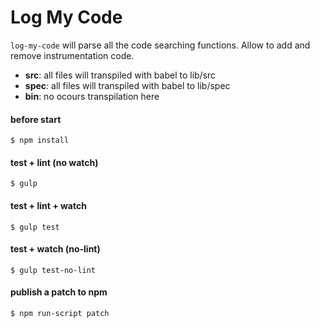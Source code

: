 # Log My Code

`log-my-code` will parse all the code searching functions.
Allow to add and remove instrumentation code.

- **src**:  all files will transpiled with babel to lib/src
- **spec**: all files will transpiled with babel to lib/spec
- **bin**:  no ocours transpilation here

#### before start

```
$ npm install
```

#### test + lint (no watch)

```
$ gulp
```

#### test + lint + watch

```
$ gulp test
```

#### test + watch (no-lint)

```
$ gulp test-no-lint
```

#### publish a patch to npm

```
$ npm run-script patch
```
